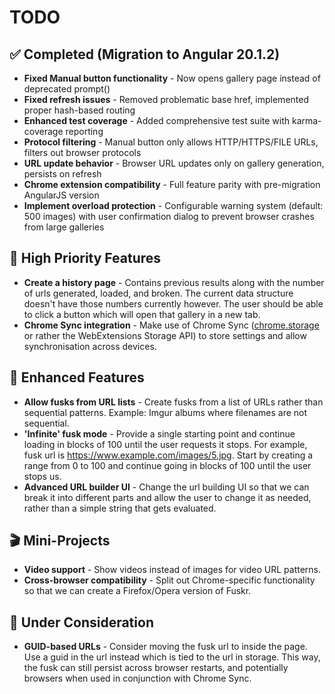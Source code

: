 # TODO

## ✅ Completed (Migration to Angular 20.1.2)
* **Fixed Manual button functionality** - Now opens gallery page instead of deprecated prompt()
* **Fixed refresh issues** - Removed problematic base href, implemented proper hash-based routing
* **Enhanced test coverage** - Added comprehensive test suite with karma-coverage reporting
* **Protocol filtering** - Manual button only allows HTTP/HTTPS/FILE URLs, filters out browser protocols
* **URL update behavior** - Browser URL updates only on gallery generation, persists on refresh
* **Chrome extension compatibility** - Full feature parity with pre-migration AngularJS version
* **Implement overload protection** - Configurable warning system (default: 500 images) with user confirmation dialog to prevent browser crashes from large galleries

## 🎯 High Priority Features
* **Create a history page** - Contains previous results along with the number of urls generated, loaded, and broken. The current data structure doesn't have those numbers currently however. The user should be able to click a button which will open that gallery in a new tab.
* **Chrome Sync integration** - Make use of Chrome Sync ([chrome.storage](https://developer.chrome.com/extensions/storage) or rather the WebExtensions Storage API) to store settings and allow synchronisation across devices.

## 🚀 Enhanced Features
* **Allow fusks from URL lists** - Create fusks from a list of URLs rather than sequential patterns. Example: Imgur albums where filenames are not sequential.
* **'Infinite' fusk mode** - Provide a single starting point and continue loading in blocks of 100 until the user requests it stops. For example, fusk url is https://www.example.com/images/5.jpg. Start by creating a range from 0 to 100 and continue going in blocks of 100 until the user stops us.
* **Advanced URL builder UI** - Change the url building UI so that we can break it into different parts and allow the user to change it as needed, rather than a simple string that gets evaluated.

## 🎬 Mini-Projects
* **Video support** - Show videos instead of images for video URL patterns.
* **Cross-browser compatibility** - Split out Chrome-specific functionality so that we can create a Firefox/Opera version of Fuskr.

## 🤔 Under Consideration
* **GUID-based URLs** - Consider moving the fusk url to inside the page. Use a guid in the url instead which is tied to the url in storage. This way, the fusk can still persist across browser restarts, and potentially browsers when used in conjunction with Chrome Sync.
